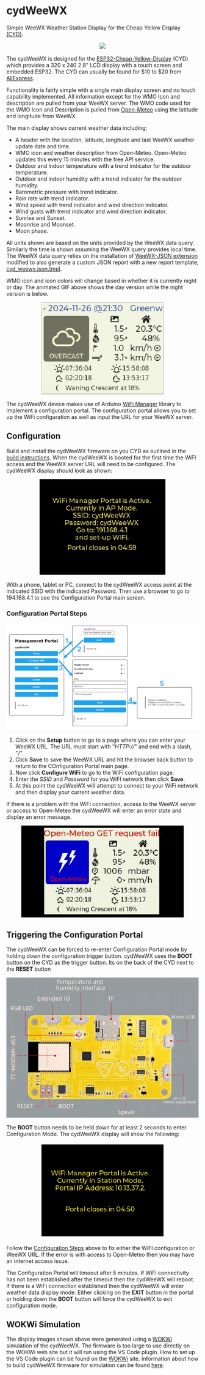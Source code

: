 # cydWeeWX
Simple WeeWX Weather Station Display for the Cheap Yellow Display [(CYD)](https://github.com/witnessmenow/ESP32-Cheap-Yellow-Display).

<p align="center">
  <img src="./images/cydWeeWX.gif" />
</p>

The cydWeeWX is designed for the [ESP32-Cheap-Yellow-Display](https://github.com/witnessmenow/ESP32-Cheap-Yellow-Display) (CYD) which provides a  320 x 240 2.8" LCD display with a touch screen and embedded ESP32. The CYD can usually be found for $10 to $20 from [AliExpress](https://www.aliexpress.com/w/wholesale-esp32-cheap-yellow-display.html?spm=a2g0o.productlist.auto_suggest.2.379fEl3aEl3atZ).

Functionality is fairly simple with a single main display screen and no touch capability implemented. All information except for the WMO Icon and description are pulled from your WeeWX server. The WMO code used for the WMO Icon and Description is pulled from [Open-Meteo](https://open-meteo.com/) using the latitude and longitude from WeeWX. 

The main display shows current weather data including:

* A header with the location, latitude, longitude and last WeeWX weather update date and time.
* WMO icon and weather description from Open-Meteo. Open-Meteo updates this every 15 minutes with the free API service.
* Outdoor and indoor temperature with a trend indicator for the outdoor temperature.
* Outdoor and indoor humidity with a trend indicator for the outdoor humidity.
* Barometric pressure with trend indicator.
* Rain rate with trend indicator.
* Wind speed with trend indicator and wind direction indicator.
* Wind gusts with trend indicator and wind direction indicator.
* Sunrise and Sunset.
* Moonrise and Moonset.
* Moon phase.

All units shown are based on the units provided by the WeeWX data query. Similarly the time is shown assuming the WeeWX query provides local time. The WeeWX data query relies on the installation of [WeeWX-JSON extension](https://github.com/teeks99/weewx-json) modified to also generate a custom JSON report with a new report template, [cyd_weewx.json.tmpl](./WeeWX/cyd_weewx.json.tmpl).

WMO icon and icon colors will change based in whether it is currently night or day. The animated GIF above shows the day version while the night version is below.

<p align="center">
  <img src="./images/cydWeeWXNight.jpg" />
</p>

The cydWeeWX device makes use of Arduino [WiFi Manager](https://github.com/tzapu/WiFiManager) library to implement a configuration portal. The configuration portal allows you to set up the WiFi configuration as well as input the URL for your WeeWX server.

## Configuration

Build and install the cydWeeWX firmware on you CYD as outlined in the [build instructions](./cydWeeWX/README.md). When the cydWeeWX is booted for the first time the WiFI access and the WeeWX server URL will need to be configured. The cydWeeWX display should look as shown:

<p align="center">
  <img src="./images/apConfigMessage.jpg" />
</p>

With a phone, tablet or PC, connect to the cydWeeWX access point at the indicated SSID with the indicated Password. Then use a browser to go to 194.168.4.1 to see the Configuration Portal main screen.

### Configuration Portal Steps

<p align="center">
  <img src="./images/configuration.png" />
</p>

1. Click on the **Setup** button to go to a page where you can enter your WeeWX URL. The URL must start with "_HTTP://_" and end with a slash, "_/_".
2. Click **Save** to save the WeeWX URL and hit the browser back button to return to the COnfiguration Portal main page.
3. Now click **Configure WiFi** to go to the WiFi configuration page.
4. Enter the _SSID_ and _Password_ for you WiFI network then click **Save**.
5. At this point the cydWeeWX will attempt to connect to your WiFi network and then display your current weather data.

If there is a problem with the WiFi connection, access to the WeeWX server or access to Open-Meteo the cydWeeWX will enter an error state and display an error message.

<p align="center">
  <img src="./images/cydWeeWXError.gif" />
</p>

## Triggering the Configuration Portal

The cydWeeWX can be forced to re-enter Configuration Portal mode by holding down the configuration trigger button. cydWeeWX uses the **BOOT** button on the CYD as the trigger button. Its on the back of the CYD next to the **RESET** button

<p align="center">
  <img src="./images/esp32cydBack.jpg" />
</p>

The **BOOT** button needs to be held down for at least 2 seconds to enter Configuration Mode. The cydWeeWX display will show the following:

<p align="center">
  <img src="./images/stConfigMessage.jpg" />
</p>

Follow the [Configuration Steps](#configuration-steps) above to fix either the WiFI configuration or WeeWX URL. If the error is with access to Open-Meteo then you may have an internet access issue.

The Configuration Portal will timeout after 5 minutes. If WiFi connectivity has not been established after the timeout then the cydWeeWX will reboot. If there is a WiFi connection established then the cydWeeWX will enter weather data display mode. Either clicking on the **EXIT** button in the portal or holding down the **BOOT** button will force the cydWeeWX to exit configuration mode.

## WOKWi Simulation

The display images shown above were generated using a [WOKWi](https://wokwi.com) simulation of the cydWeeWX. The firmware is too large to use directly on the WOKWi web site but it will run using the VS Code plugin. How to set up the VS Code plugin can be found on the [WOKWi](https://docs.wokwi.com/vscode/getting-started) site. Information about how to build cydWeeWX firmware for simulation can be found [here](./WOKWi/README.md).
